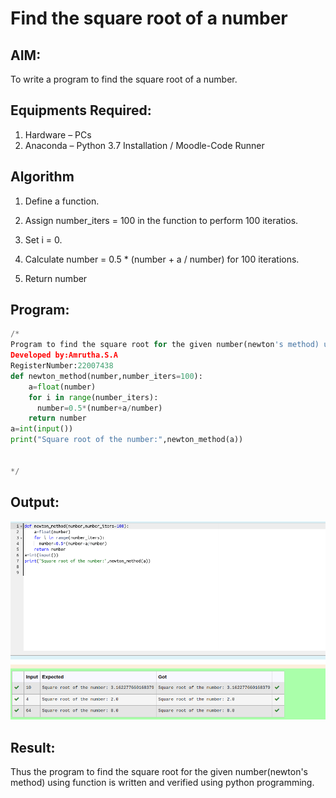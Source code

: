 # Find the square root of a number

## AIM:

To write a program to find the square root of a number.

## Equipments Required:

1. Hardware – PCs
2. Anaconda – Python 3.7 Installation / Moodle-Code Runner

## Algorithm

1. Define a function.

2. Assign number_iters = 100 in the function to perform 100 iteratios.

3. Set i = 0.

4. Calculate  number = 0.5 * (number + a / number) for 100 iterations.

5. Return number

## Program:
```python
/*
Program to find the square root for the given number(newton's method) using function.
Developed by:Amrutha.S.A
RegisterNumber:22007438
def newton_method(number,number_iters=100):
    a=float(number)
    for i in range(number_iters):
      number=0.5*(number+a/number)
    return number
a=int(input())
print("Square root of the number:",newton_method(a))


*/
```

## Output:
![](./square%20root.png)


## Result:

Thus the program to find the square root for the given number(newton's method) using function is written and verified using python programming.
